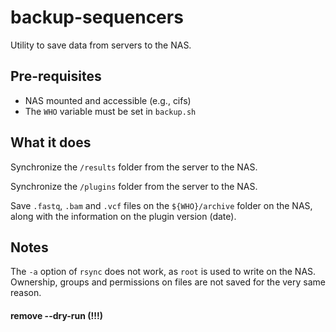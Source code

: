 # backup-sequencers

Utility to save data from servers to the NAS.

## Pre-requisites
* NAS mounted and accessible (e.g., cifs)
* The `WHO` variable must be set in `backup.sh`

## What it does
Synchronize the `/results` folder from the server to the NAS.

Synchronize the `/plugins` folder from the server to the NAS.

Save `.fastq`, `.bam` and `.vcf` files on the `${WHO}/archive` folder on the NAS, along with the information
on the plugin version (date).

## Notes

The `-a` option of `rsync` does not work, as `root` is used to write on the NAS.
Ownership, groups and permissions on files are not saved for the very same reason.

#### remove --dry-run (!!!)
